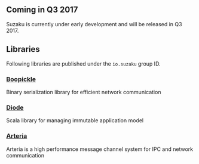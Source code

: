 ## Coming in Q3 2017

Suzaku is currently under early development and will be released in Q3 2017.

## Libraries

Following libraries are published under the `io.suzaku` group ID.

### [Boopickle](https://github.com/suzaku-io/boopickle)

Binary serialization library for efficient network communication

### [Diode](https://github.com/suzaku-io/diode)

Scala library for managing immutable application model

### [Arteria](https://github.com/suzaku-io/arteria)

Arteria is a high performance message channel system for IPC and network communication
